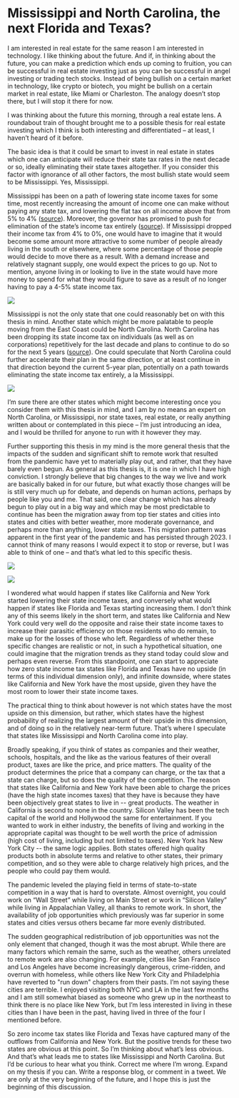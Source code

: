 # Mississippi and North Carolina, the next Florida and Texas?

I am interested in real estate for the same reason I am interested in technology. I like thinking about the future. And if, in thinking about the future, you can make a prediction which ends up coming to fruition, you can be successful in real estate investing just as you can be successful in angel investing or trading tech stocks. Instead of being bullish on a certain market in technology, like crypto or biotech, you might be bullish on a certain market in real estate, like Miami or Charleston. The analogy doesn’t stop there, but I will stop it there for now.

I was thinking about the future this morning, through a real estate lens. A roundabout train of thought brought me to a possible thesis for real estate investing which I think is both interesting and differentiated – at least, I haven’t heard of it before.

The basic idea is that it could be smart to invest in real estate in states which one can anticipate will reduce their state tax rates in the next decade or so, ideally eliminating their state taxes altogether. If you consider this factor with ignorance of all other factors, the most bullish state would seem to be Mississippi. Yes, Mississippi.

Mississippi has been on a path of lowering state income taxes for some time, most recently increasing the amount of income one can make without paying any state tax, and lowering the flat tax on all income above that from 5% to 4% ([source](https://apnews.com/article/business-mississippi-tate-reeves-legislature-15134876a4f232f0d7860974772d1c7f)). Moreover, the governor has promised to push for elimination of the state’s income tax entirely ([source](https://apnews.com/article/business-mississippi-tate-reeves-legislature-government-and-politics-4b2515181fbbb67d60b42c3185d8947a)). If Mississippi dropped their income tax from 4% to 0%, one would have to imagine that it would become some amount more attractive to some number of people already living in the south or elsewhere, where some percentage of those people would decide to move there as a result. With a demand increase and relatively stagnant supply, one would expect the prices to go up. Not to mention, anyone living in or looking to live in the state would have more money to spend for what they would figure to save as a result of no longer having to pay a 4-5% state income tax.

[![](https://substackcdn.com/image/fetch/w_1456,c_limit,f_auto,q_auto:good,fl_progressive:steep/https%3A%2F%2Fsubstack-post-media.s3.amazonaws.com%2Fpublic%2Fimages%2F659f986f-5e89-4d49-9215-6c07acb12ef3_681x704.png)](https://substackcdn.com/image/fetch/f_auto,q_auto:good,fl_progressive:steep/https%3A%2F%2Fsubstack-post-media.s3.amazonaws.com%2Fpublic%2Fimages%2F659f986f-5e89-4d49-9215-6c07acb12ef3_681x704.png)

Mississippi is not the only state that one could reasonably bet on with this thesis in mind. Another state which might be more palatable to people moving from the East Coast could be North Carolina. North Carolina has been dropping its state income tax on individuals (as well as on corporations) repetitively for the last decade and plans to continue to do so for the next 5 years ([source](https://sites.ncleg.gov/frd/wp-content/uploads/sites/7/2022/06/History-of-State-Tax-Rates_Updated.pdf)). One could speculate that North Carolina could further accelerate their plan in the same direction, or at least continue in that direction beyond the current 5-year plan, potentially on a path towards eliminating the state income tax entirely, a la Mississippi. 

[![](https://substackcdn.com/image/fetch/w_1456,c_limit,f_auto,q_auto:good,fl_progressive:steep/https%3A%2F%2Fsubstack-post-media.s3.amazonaws.com%2Fpublic%2Fimages%2F4f460f30-d455-4f27-b34d-1e812baecc8e_538x359.png)](https://substackcdn.com/image/fetch/f_auto,q_auto:good,fl_progressive:steep/https%3A%2F%2Fsubstack-post-media.s3.amazonaws.com%2Fpublic%2Fimages%2F4f460f30-d455-4f27-b34d-1e812baecc8e_538x359.png)

I’m sure there are other states which might become interesting once you consider them with this thesis in mind, and I am by no means an expert on North Carolina, or Mississippi, nor state taxes, real estate, or really anything written about or contemplated in this piece – I’m just introducing an idea, and I would be thrilled for anyone to run with it however they may.

Further supporting this thesis in my mind is the more general thesis that the impacts of the sudden and significant shift to remote work that resulted from the pandemic have yet to materially play out, and rather, that they have barely even begun. As general as this thesis is, it is one in which I have high conviction. I strongly believe that big changes to the way we live and work are basically baked in for our future, but what exactly those changes will be is still very much up for debate, and depends on human actions, perhaps by people like you and me. That said, one clear change which has already begun to play out in a big way and which may be most predictable to continue has been the migration away from top tier states and cities into states and cities with better weather, more moderate governance, and perhaps more than anything, lower state taxes. This migration pattern was apparent in the first year of the pandemic and has persisted through 2023. I cannot think of many reasons I would expect it to stop or reverse, but I was able to think of one – and that’s what led to this specific thesis. 

[![](https://substackcdn.com/image/fetch/w_1456,c_limit,f_auto,q_auto:good,fl_progressive:steep/https%3A%2F%2Fsubstack-post-media.s3.amazonaws.com%2Fpublic%2Fimages%2F40296dd6-fc08-4b06-a86e-2a0618c5e018_1023x665.png)](https://substackcdn.com/image/fetch/f_auto,q_auto:good,fl_progressive:steep/https%3A%2F%2Fsubstack-post-media.s3.amazonaws.com%2Fpublic%2Fimages%2F40296dd6-fc08-4b06-a86e-2a0618c5e018_1023x665.png)

[![](https://substackcdn.com/image/fetch/w_1456,c_limit,f_auto,q_auto:good,fl_progressive:steep/https%3A%2F%2Fsubstack-post-media.s3.amazonaws.com%2Fpublic%2Fimages%2Fee5e3755-8438-4ac2-83ff-c20aeff84076_1023x852.png)](https://substackcdn.com/image/fetch/f_auto,q_auto:good,fl_progressive:steep/https%3A%2F%2Fsubstack-post-media.s3.amazonaws.com%2Fpublic%2Fimages%2Fee5e3755-8438-4ac2-83ff-c20aeff84076_1023x852.png)

I wondered what would happen if states like California and New York started lowering their state income taxes, and conversely what would happen if states like Florida and Texas starting increasing them. I don’t think any of this seems likely in the short term, and states like California and New York could very well do the opposite and raise their state income taxes to increase their parasitic efficiency on those residents who do remain, to make up for the losses of those who left. Regardless of whether these specific changes are realistic or not, in such a hypothetical situation, one could imagine that the migration trends as they stand today could slow and perhaps even reverse. From this standpoint, one can start to appreciate how zero state income tax states like Florida and Texas have no upside (in terms of this individual dimension only), and infinite downside, where states like California and New York have the most upside, given they have the most room to lower their state income taxes. 

The practical thing to think about however is not which states have the most upside on this dimension, but rather, which states have the highest probability of realizing the largest amount of their upside in this dimension, and of doing so in the relatively near-term future. That’s where I speculate that states like Mississippi and North Carolina come into play.

Broadly speaking, if you think of states as companies and their weather, schools, hospitals, and the like as the various features of their overall product, taxes are like the price, and price matters. The quality of the product determines the price that a company can charge, or the tax that a state can charge, but so does the quality of the competition. The reason that states like California and New York have been able to charge the prices (have the high state incomes taxes) that they have is because they have been objectively great states to live in -- great products. The weather in California is second to none in the country. Silicon Valley has been the tech capital of the world and Hollywood the same for entertainment. If you wanted to work in either industry, the benefits of living and working in the appropriate capital was thought to be well worth the price of admission (high cost of living, including but not limited to taxes). New York has New York City -- the same logic applies. Both states offered high quality products both in absolute terms and relative to other states, their primary competition, and so they were able to charge relatively high prices, and the people who could pay them would.

The pandemic leveled the playing field in terms of state-to-state competition in a way that is hard to overstate. Almost overnight, you could work on “Wall Street” while living on Main Street or work in “Silicon Valley” while living in Appalachian Valley, all thanks to remote work. In short, the availability of job opportunities which previously was far superior in some states and cities versus others became far more evenly distributed.

The sudden geographical redistribution of job opportunities was not the only element that changed, though it was the most abrupt. While there are many factors which remain the same, such as the weather, others unrelated to remote work are also changing. For example, cities like San Francisco and Los Angeles have become increasingly dangerous, crime-ridden, and overrun with homeless, while others like New York City and Philadelphia have reverted to "run down" chapters from their pasts. I’m not saying these cities are terrible. I enjoyed visiting both NYC and LA in the last few months and I am still somewhat biased as someone who grew up in the northeast to think there is no place like New York, but I’m less interested in living in these cities than I have been in the past, having lived in three of the four I mentioned before.

So zero income tax states like Florida and Texas have captured many of the outflows from California and New York. But the positive trends for these two states are obvious at this point. So I’m thinking about what’s less obvious. And that’s what leads me to states like Mississippi and North Carolina. But I’d be curious to hear what you think. Correct me where I’m wrong. Expand on my thesis if you can. Write a response blog, or comment in a tweet. We are only at the very beginning of the future, and I hope this is just the beginning of this discussion.
